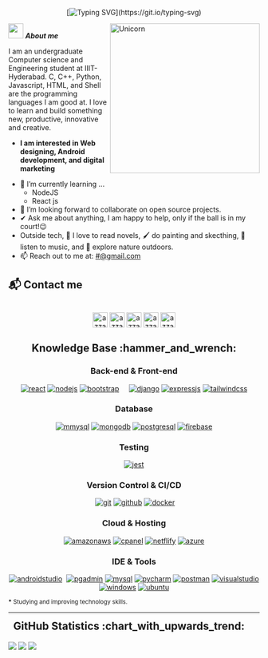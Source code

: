 <div align="center">

[![Typing SVG](https://readme-typing-svg.demolab.com?font=Jersey+15&size=30&pause=1000&color=42C3B4&background=9D56FF00&center=true&vCenter=true&repeat=false&random=false&width=435&lines=Hello!+Welcome+to+my+GitHub+page.)](https://git.io/typing-svg)  

<div align="left">

<img align="right" width=300px alt="Unicorn" src="https://media.tenor.com/-6xRNhJDYzQAAAAi/desktop-new-computer.gif" />

<img src="https://github.com/TheDudeThatCode/TheDudeThatCode/blob/master/Assets/Hi.gif" width="30px">&nbsp;***About me***

I am an undergraduate Computer science and Engineering student at IIIT-Hyderabad. C, C++, Python, Javascript, HTML, and Shell are the programming languages I am good at. I love to learn and build something new, productive, innovative and creative.
* **I am interested in Web designing, Android development, and digital marketing**
- 🌱 I’m currently learning ...
  - NodeJS
  - React js
- 👯 I’m looking forward to collaborate on open source projects.
- ✔ Ask me about anything, I am happy to help, only if the ball is in my court!😉<br>
- Outside tech, 📖 I love to read novels, 🖌️ do painting and skecthing, 🎵 listen to music, and 🌴 explore nature outdoors.
- 📫 Reach out to me at: <a href="#">#@gmail.com</a>

## 📬 Contact me
<p align="center">
      <br/>
      <a href="https://www.linkedin.com/in/kevmelgarejo" target="blank"><img align="center"
         src="https://img.shields.io/badge/linkedin-%231DA1F2.svg?style=for-the-badge&logo=linkedin&logoColor=white"
         alt="azzar" height="30"/></a>
  <a href="#" target="blank"><img align="center"
         src="https://img.shields.io/badge/Discord-%235865F2.svg?style=for-the-badge&logo=discord&logoColor=white"
         alt="azzar" height="30"/></a>
  <a href="#" target="blank"><img align="center"
         src="https://img.shields.io/badge/Instagram-%23E4405F.svg?style=for-the-badge&logo=Instagram&logoColor=white"
         alt="azzar" height="30"/></a>
      <a href="#" target="blank"><img align="center"
         src="https://img.shields.io/badge/facebook-4267B2.svg?style=for-the-badge&logo=facebook&logoColor=white"
         alt="azzar" height="30"/></a>
      <a href="mailto:melgarejokevin.y@gmail.com" target="blank"><img align="center"
         src="https://img.shields.io/badge/gmail-EA4335.svg?style=for-the-badge&logo=gmail&logoColor=white"
         alt="azzar" height="30"/></a>
</p>


<div align="center">
<h2>Knowledge Base :hammer_and_wrench:</h2>

<h3>Back-end & Front-end</h3>

<a href="#" target="_blank"><img src="https://img.shields.io/badge/react-%2320232a.svg?style=for-the-badge&logo=react&logoColor=%2361DAFB" alt="react"/></a>
<a href="#" target="_blank"><img src="https://img.shields.io/badge/node.js-6DA55F?style=for-the-badge&logo=node.js&logoColor=white" alt="nodejs"/></a>
<a href="#" target="_blank"><img src="https://img.shields.io/badge/bootstrap-%238511FA.svg?style=for-the-badge&logo=bootstrap&logoColor=white" alt="bootstrap"/></a>
<a href="#" target="_blank"><img src="https://img.shields.io/badge/flask-%23000.svg?style=for-the-badge&logo=flask&logoColor=white" alt=""/></a>
<a href="#" target="_blank"><img src="https://img.shields.io/badge/go-%2300ADD8.svg?style=for-the-badge&logo=go&logoColor=white" alt=""/></a>
<a href="#" target="_blank"><img src="https://img.shields.io/badge/python-3670A0?style=for-the-badge&logo=python&logoColor=ffdd54" alt=""/></a>
<a href="#" target="_blank"><img src="https://img.shields.io/badge/FastAPI-005571?style=for-the-badge&logo=fastapi" alt=""/></a>
<a href="#" target="_blank"><img src="https://img.shields.io/badge/django-%23092E20.svg?style=for-the-badge&logo=django&logoColor=white" alt="django"/></a>
<a href="#" target="_blank"><img src="https://img.shields.io/badge/express.js-%23404d59.svg?style=for-the-badge&logo=express&logoColor=%2361DAFB" alt="expressjs"/></a>
<a href="#" target="_blank"><img src="https://img.shields.io/badge/tailwindcss-%2338B2AC.svg?style=for-the-badge&logo=tailwind-css&logoColor=white" alt="tailwindcss"/></a>


<h3>Database</h3>

<a href="#" target="_blank"><img src="https://img.shields.io/badge/mysql-4479A1.svg?style=for-the-badge&logo=mysql&logoColor=white" alt="mmysql"/></a>
<a href="#" target="_blank"><img src="https://img.shields.io/badge/MongoDB-%234ea94b.svg?style=for-the-badge&logo=mongodb&logoColor=white" alt="mongodb"/></a>
<a href="#" target="_blank"><img src="https://img.shields.io/badge/postgres-%23316192.svg?style=for-the-badge&logo=postgresql&logoColor=white" alt="postgresql"/></a>
<a href="#" target="_blank"><img src="https://img.shields.io/badge/firebase-a08021?style=for-the-badge&logo=firebase&logoColor=ffcd34" alt="firebase"/></a>

<h3>Testing</h3>


<a href="https://jestjs.io/" target="_blank"><img src="https://img.shields.io/badge/-jest-%23C21325?style=for-the-badge&logo=jest&logoColor=white" alt="jest"/></a>

<h3>Version Control & CI/CD</h3>
<a href="#" target="_blank"><img src="" alt=""/></a>
<a href="https://git-scm.com/" target="_blank"><img src="https://img.shields.io/badge/git-%23F05033.svg?style=for-the-badge&logo=git&logoColor=white" alt="git"/></a>
<a href="https://github.com/" target="_blank"><img src="https://img.shields.io/badge/github-%23121011.svg?style=for-the-badge&logo=github&logoColor=white" alt="github"/></a>
<a href="https://www.docker.com/" target="_blank"><img src="https://img.shields.io/badge/-docker-white?logo=docker&logoColor=2496ED&style=for-the-badge" alt="docker"/></a>

<h3>Cloud & Hosting</h3>

<a href="https://aws.amazon.com" target="_blank"><img src="https://img.shields.io/badge/-amazon_aws-white?logo=amazonaws&logoColor=232F3E&style=for-the-badge" alt="amazonaws"/></a>
<a href="https://cpanel.net/" target="_blank"><img src="https://img.shields.io/badge/-cpanel-white?logo=cpanel&logoColor=FF6C2C&style=for-the-badge" alt="cpanel"/></a>
<a href="#" target="_blank"><img src="https://img.shields.io/badge/netlify-%23000000.svg?style=for-the-badge&logo=netlify&logoColor=#00C7B7" alt="netflify"/></a>
<a href="#" target="_blank"><img src="https://img.shields.io/badge/azure-%230072C6.svg?style=for-the-badge&logo=microsoftazure&logoColor=white" alt="azure"/></a>

<h3>IDE & Tools</h3>

<a href="#" target="_blank"><img src="https://img.shields.io/badge/android%20studio-346ac1?style=for-the-badge&logo=android%20studio&logoColor=white" alt="androidstudio"/></a>
<a href="#" target="_blank"><img src="https://img.shields.io/badge/Insomnia-black?style=for-the-badge&logo=insomnia&logoColor=5849BE" alt=""/></a>
<a href="https://www.pgadmin.org/" target="_blank"><img src="https://img.shields.io/badge/-pgadmin-white?logo=postgresql&logoColor=4169E1&style=for-the-badge" alt="pgadmin"/></a>
<a href="https://www.mysql.com/products/workbench/" target="_blank"><img src="https://img.shields.io/badge/-mysql_workbench-white?logo=mysql&logoColor=4479A1&style=for-the-badge" alt="mysql"/></a>
<a href="#" target="_blank"><img src="https://img.shields.io/badge/pycharm-143?style=for-the-badge&logo=pycharm&logoColor=black&color=black&labelColor=green" alt="pycharm"/></a>
<a href="https://www.postman.com/" target="_blank"><img src="https://img.shields.io/badge/-postman-white?logo=postman&logoColor=FF6C37&style=for-the-badge" alt="postman"/></a>
<a href="#" target="_blank"><img src="https://img.shields.io/badge/Visual%20Studio%20Code-0078d7.svg?style=for-the-badge&logo=visual-studio-code&logoColor=white" alt="visualstudio"/></a>
<a href="https://www.microsoft.com/en-us/windows" target="_blank"><img src="https://img.shields.io/badge/Windows-0078D6?style=for-the-badge&logo=windows&logoColor=white" alt="windows"/></a>
<a href="https://ubuntu.com/" target="_blank"><img src="https://img.shields.io/badge/Ubuntu-E95420?style=for-the-badge&logo=ubuntu&logoColor=white" alt="ubuntu"/></a>
</div>

<small><strong>*</strong> Studying and improving technology skills.</small>

---

<div >
<h2 style="margin: 5px 10px;">GitHub Statistics :chart_with_upwards_trend:</h2> 
<div style="display: flex; ">

[![](https://github-readme-stats.vercel.app/api?username=kevan28MY&show_icons=true&theme=tokyonight&hide_border=true&locale=en)](https://github.com/kevan28MY)
[![](https://github-readme-streak-stats.herokuapp.com/?user=kevan28MY&theme=tokyonight&hide_border=true)](https://github.com/kevan28MY)
[![](https://github-readme-stats.vercel.app/api/top-langs/?username=kevan28MY&layout=compact&theme=tokyonight&hide_border=true)](https://github.com/kevan28MY)

</div>
</div>

